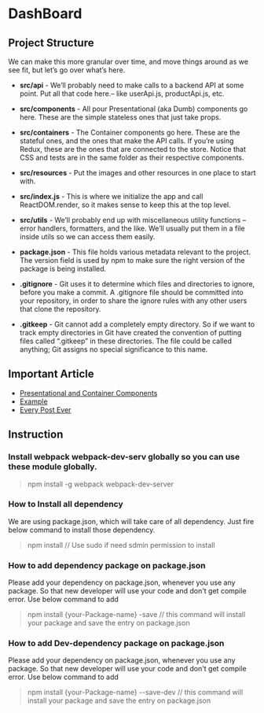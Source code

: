 # DashBoard

## Project Structure

We can make this more granular over time, and move things around as we see fit, but let’s go over what’s here.

* **src/api** - We’ll probably need to make calls to a backend API at some point. Put all that code here.– like userApi.js, productApi.js, etc.

* **src/components** - All pour Presentational (aka Dumb) components go here. These are the simple stateless ones that just take props.

* **src/containers** - The Container components go here. These are the stateful ones, and the ones that make the API calls. If you’re using Redux, these are the ones that are connected to the store. Notice that CSS and tests are in the same folder as their respective components.

* **src/resources** - Put the images and other resources in one place to start with.

* **src/index.js** - This is where we initialize the app and call ReactDOM.render, so it makes sense to keep this at the top level.

* **src/utils** - We’ll probably end up with miscellaneous utility functions – error handlers, formatters, and the like. We’ll usually put them in a file inside utils so we can access them easily.

* **package.json** - This file holds various metadata relevant to the project. The version field is used by npm to make sure the right version of the package is being installed.

* **.gitignore** - Git uses it to determine which files and directories to ignore, before you make a commit. A .gitignore file should be committed into your repository, in order to share the ignore rules with any other users that clone the repository.

* **.gitkeep** - Git cannot add a completely empty directory. So if we want to track empty directories in Git have created the convention of putting files called “.gitkeep” in these directories. The file could be called anything; Git assigns no special significance to this name.

## Important Article

 - [Presentational and Container Components](https://medium.com/@dan_abramov/smart-and-dumb-components-7ca2f9a7c7d0)
 - [Example](https://gist.github.com/chantastic/fc9e3853464dffdb1e3c)
 - [Every Post Ever](https://daveceddia.com/archives/)

## Instruction

### Install webpack webpack-dev-serv globally so you can use these module globally.
> npm install -g webpack webpack-dev-server

### How to Install all dependency
We are using package.json, which will take care of all dependency. Just fire below command to install those dependency.
> npm install // Use sudo if need sdmin permission to install

### How to add dependency package on package.json
Please add your dependency on package.json, whenever you use any package. So that new developer will use your code and don't get compile error. Use below command to add
> npm install {your-Package-name} -save // this command will install your package and save the entry on package.json

### How to add Dev-dependency package on package.json
Please add your dependency on package.json, whenever you use any package. So that new developer will use your code and don't get compile error. Use below command to add
> npm install {your-Package-name} --save-dev // this command will install your package and save the entry on  package.json
